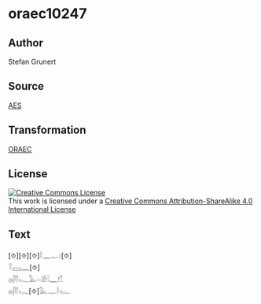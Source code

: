 # oraec10247

## Author

Stefan Grunert

## Source

[AES](https://github.com/simondschweitzer/aes)

## Transformation

[ORAEC](https://oraec.github.io/)

## License

<a rel="license" href="http://creativecommons.org/licenses/by-sa/4.0/"><img alt="Creative Commons License" style="border-width:0" src="https://i.creativecommons.org/l/by-sa/4.0/88x31.png" /></a><br />This work is licensed under a <a rel="license" href="http://creativecommons.org/licenses/by-sa/4.0/">Creative Commons Attribution-ShareAlike 4.0 International License</a>

## Text

[⯑][⯑][⯑]𓎛𓈖𓂝[⯑]<br>
𓎝𓈙𓈖[⯑]<br>
𓐍𓋴𓍙𓆑𓅓𓏏𓀀𓇋𓈖𓀸<br>
𓐍𓋴𓍙𓆑[⯑]𓅓𓊃𓎛𓆊<br>
